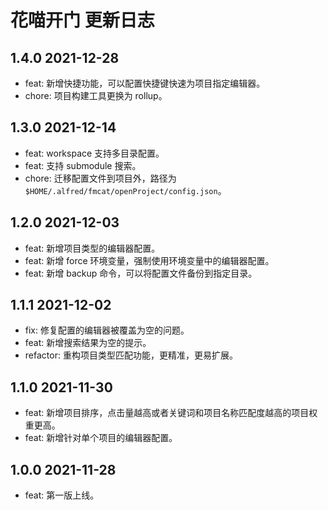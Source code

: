 # 花喵开门 更新日志

## 1.4.0 2021-12-28

- feat: 新增快捷功能，可以配置快捷键快速为项目指定编辑器。
- chore: 项目构建工具更换为 rollup。

## 1.3.0 2021-12-14

- feat: workspace 支持多目录配置。
- feat: 支持 submodule 搜索。
- chore: 迁移配置文件到项目外，路径为 `$HOME/.alfred/fmcat/openProject/config.json`。

## 1.2.0 2021-12-03

- feat: 新增项目类型的编辑器配置。
- feat: 新增 force 环境变量，强制使用环境变量中的编辑器配置。
- feat: 新增 backup 命令，可以将配置文件备份到指定目录。

## 1.1.1 2021-12-02

- fix: 修复配置的编辑器被覆盖为空的问题。
- feat: 新增搜索结果为空的提示。
- refactor: 重构项目类型匹配功能，更精准，更易扩展。

## 1.1.0 2021-11-30

- feat: 新增项目排序，点击量越高或者关键词和项目名称匹配度越高的项目权重更高。
- feat: 新增针对单个项目的编辑器配置。

## 1.0.0 2021-11-28

- feat: 第一版上线。
